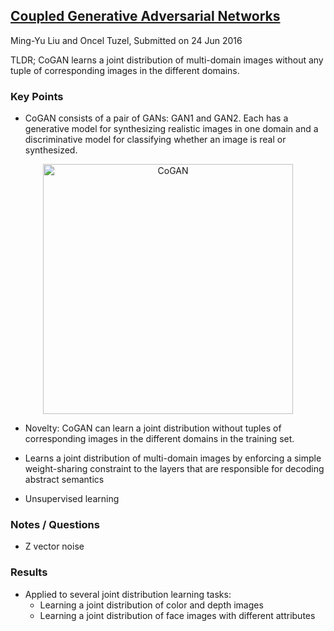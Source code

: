 ## [Coupled Generative Adversarial Networks](https://arxiv.org/abs/1606.07536)
Ming-Yu Liu and Oncel Tuzel, Submitted on 24 Jun 2016

TLDR; CoGAN learns a joint distribution of multi-domain images without any tuple of corresponding images in the different domains.

### Key Points
* CoGAN consists of a pair of GANs: GAN1 and GAN2. Each has a generative model for synthesizing realistic images in one domain and a discriminative model for classifying whether an image is real or synthesized.
<p align="center">
<img src="https://github.com/gcunhase/PaperNotes/blob/master/notes/imgs/CoGAN.png" width="400" alt="CoGAN">
</p>

* Novelty: CoGAN can learn a joint distribution without tuples of corresponding images in the different domains in the training set.

* Learns a joint distribution of multi-domain images by enforcing a simple weight-sharing constraint to the layers that are responsible for decoding abstract semantics

* Unsupervised learning

### Notes / Questions
* Z vector noise

### Results
* Applied to several joint distribution learning tasks:
  - Learning a joint distribution of color and depth images
  - Learning a joint distribution of face images with different attributes
  
